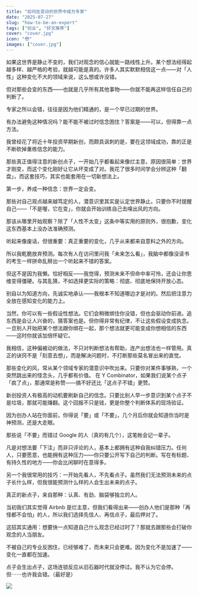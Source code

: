 ```yaml
---
title: "如何在变动的世界中成为专家"
date: "2025-07-27"
slug: "how-to-be-an-expert"
tags: ["创业", "好文推荐"]
cover: "cover.jpg"
icon: "😎"
images: ["cover.jpg"]
---
```

如果这世界是静止不变的，我们对观念的信心就能一路线性上升。某个想法经得起越多样、越严格的考验，就越可能是真的。许多人其实默默相信这一点——对「人性」这种变化不大的领域来说，这么想或许没错。



但对那些会变的东西——也就是几乎所有其他事物——你就不能再这样信任自己的判断了。



专家之所以会错，往往是因为他们精通的，是一个早已过期的世界。



有办法避免这种情况吗？能不能不被过时信念困住？答案是——可以，但得靠一点方法。



我曾经花了将近十年投资早期新创，而颇具讽刺的是，要在这领域成功，靠的正是不断砍掉重练信念的能力。



那些真正值得注意的新创点子，一开始几乎都看起来像烂主意，原因很简单：世界才刚变，而这个变化刚好让它从坏变成了对。我花了很多时间学会分辨这种「翻盘」，而这套技巧，其实也能套用在一切新想法上。



第一步，养成一种信念：世界一定会变。



那些对自己观点越来越笃定的人，潜意识里其实是认定世界静止。只要你不时提醒自己——「不是喔，它在变」，你就会开始训练自己去嗅出风的方向。



那该从哪里开始观察？除了「人性不太变」这条中等实用的原则外，很抱歉，变化这东西基本上没办法准确预测。



听起来像废话，但很重要：真正重要的变化，几乎从来都来自意料之外的方向。



所以我乾脆放弃预测。每次有人在访问里问我「未来怎么看」，我脑中都像没读书的考生一样拼命乱掰出一个听起来不错的答案。



但这不是因为我懒。恰好相反——我觉得，预测未来不但命中率可怜，还会让你思维变得僵硬。与其乱猜，不如选择更实际的策略：彻底、彻底地保持开放心态。



别自以为知道方向，先诚实地承认——我根本不知道哪边才是对的。然后把注意力全放在感知变化的能力上。



当然，你可以有一些假设性想法。它们会稍微绑住你没错，但也会驱动你前进。追东西是会让人兴奋的，猜答案也是。但你得非常有纪律，不让这些假设变成执念。
一旦别人开始把某个想法跟你绑在一起，那个想法就更可能变成你想相信的东西——这时你就该加倍怀疑它。



我相信，这种偏被动的做法，不只对判断想法有帮助，连产出想法也一样管用。真正的诀窍不是「刻意去想」，而是解决问题时，不打断那些莫名冒出来的直觉。



那些变化的风，常从某个领域专家的潜意识中吹出来。只要你对某件事够熟，一个突然跳出来的怪念头，几乎都有价值。
在 Y Combinator，如果我们说某个点子「疯了点」，那通常是称赞——搞不好还比「这点子不错」更赞。



新创投资人有极高的动机要刷新自己的信念。只要比别人早一步意识到某个点子不是垃圾，那就可能赚翻。这个回报不只是钱，更是你整个判断体系的现场验证。



因为创办人站在你面前，你得说「要」或「不要」，几个月后你就会知道你当时是神预测，还是大走眼。



那些说「不要」而错过 Google 的人（真的有几个），这笔帐会记一辈子。



凡是对想法要「下注」而非只评论的人，基本上都拥有这种自我纠错压力。任何人，只要愿意，也能拥有这种压力——你只要公开写下自己的判断。写在有标题、有持久性的地方——你会比闲聊时在意得多。



另一个我很常用的技巧：一开始先看人，不先看点子。虽然我们无法预测未来的点子长什么样，但我很能预测什么样的人会生出未来的点子。



真正的新点子，来自那种：认真、有劲、脑袋够独立的人。



当初我们其实觉得 Airbnb 是烂主意，但我们看得出来——创办人他们是那种「再怪都不会怕」的人，所以我们选择先信人、再信点子，最后押对了。



这招其实通用：想要快一点知道自己什么观念已经过时了？那就去跟那些会打破你观念的人当朋友。



不被自己的专业反困住，已经够难了，而未来只会更难。因为变化不是加速了——变化一直都在加速。



点子会生出点子，这场连锁反应从旧石器时代就没停过。我不认为它会停。
但⋯⋯也许我会错。（最好是）




![](https://prod-files-secure.s3.us-west-2.amazonaws.com/112d0858-5090-4d34-a606-b75eb8d65fd2/46476355-9cf3-4e99-9b7a-3531bc426380/1000202064.png?X-Amz-Algorithm=AWS4-HMAC-SHA256&X-Amz-Content-Sha256=UNSIGNED-PAYLOAD&X-Amz-Credential=ASIAZI2LB466U45HHZI7%2F20250908%2Fus-west-2%2Fs3%2Faws4_request&X-Amz-Date=20250908T184215Z&X-Amz-Expires=3600&X-Amz-Security-Token=IQoJb3JpZ2luX2VjEFoaCXVzLXdlc3QtMiJIMEYCIQD3YY9UjIUhhFskH44dTYsqeTlcRX0B76rFivZHf8e7HAIhANOsWYX%2B9ygg2zpJpFkpEJ1dmhLj7M1lpiv0qXsUfApDKogECML%2F%2F%2F%2F%2F%2F%2F%2F%2F%2FwEQABoMNjM3NDIzMTgzODA1Igw9QNSvzq74yzypAh0q3AP652haNTl7ywcsa7oEHkZD0p8tGdjZcPOqSEDYMMVcJQlxLlLknnPZUoXVbSYuDY4n71fb3qh5svdvfeD0ORY51auNJKzu3net0EkWD%2BXldhu4JcGKg%2B8BroiRqY1tVl1XeMTZBgv3wLp1bvCY%2FYbFMdcQLHYjdvKNvsxJKapQ%2FX4aCLt3wqSOv4G9g2ZQ%2BoVr3JHdC1AIWlxg2LAbAFbKqUU15m0qGJbFhF8INCKvdcEIc602%2BnY5jnDGPF%2BYCtebGTQqq3bNQ5jjm0I56noeWLR%2BtSyGlNCg5HiQEs1SDPUTtkm6aNWW7mgj44CCDzeAsyRZ9IQ2pKu5FfX5z0Okj4JP3SX%2FdQKk5K0eQ3oj1hb2wTNdoywx6QYesbqoWnB%2F%2FVrRgfBb3BFt86bzFQS0bZe6rXxEJJ9ypt4IaSXeSmdjWwVH0XvqnaCGe%2BoscZE6MBQWJ%2BK8ULe7zKw5RfCH7bw%2F2yUNnNuFvUs6i2JpKJipyQoLEVrCXujSxNS3%2Fs2nUdU4Vzlvyykg5mebGbVxAv2NTJeeSMkLu%2FRMd9rzlREr8Yx0t1jV0OpVXQ7MskK51gW5SMHyznT0I9DdG%2F%2BntSmDqAc65zb9VBaHMoDZAP2Hjyf2LlukA1bBvDCUoPzFBjqkAQOE%2F4hEJrqmBJ5s%2Bdlc8PSeg6MPyE%2FCOtZ1otSqIMCDOYNX8D9Q%2BakpTynGiCow0VXsMM%2FWL1%2FHcL3YpLfIulXAFp8KEr6l5ZwBCIwzaVjHv2BeBIwgybDss1gAuBOyTqzSMn0Ob%2Fn686%2BYagTSnvzVig%2FK7QAbw3xkCOnU312SvrzOI%2BQCQ%2BvKpk5sP6hFyzhCesIyZpLMlza5OyEnxJCAj45a&X-Amz-Signature=60850194bd337ea1b4f28e410c5b0cbc9616de7c0ad57c311e935da7a7b5c820&X-Amz-SignedHeaders=host&x-amz-checksum-mode=ENABLED&x-id=GetObject)

